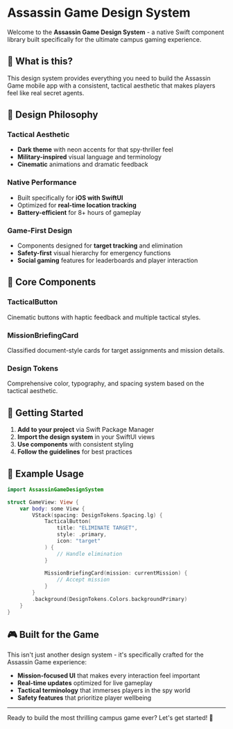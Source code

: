 # Assassin Game Design System

Welcome to the **Assassin Game Design System** - a native Swift component library built specifically for the ultimate campus gaming experience.

## 🎯 What is this?

This design system provides everything you need to build the Assassin Game mobile app with a consistent, tactical aesthetic that makes players feel like real secret agents.

## 🎨 Design Philosophy

### Tactical Aesthetic
- **Dark theme** with neon accents for that spy-thriller feel
- **Military-inspired** visual language and terminology
- **Cinematic** animations and dramatic feedback

### Native Performance
- Built specifically for **iOS with SwiftUI**
- Optimized for **real-time location tracking**
- **Battery-efficient** for 8+ hours of gameplay

### Game-First Design
- Components designed for **target tracking** and elimination
- **Safety-first** visual hierarchy for emergency functions
- **Social gaming** features for leaderboards and player interaction

## 🧩 Core Components

### TacticalButton
Cinematic buttons with haptic feedback and multiple tactical styles.

### MissionBriefingCard
Classified document-style cards for target assignments and mission details.

### Design Tokens
Comprehensive color, typography, and spacing system based on the tactical aesthetic.

## 🚀 Getting Started

1. **Add to your project** via Swift Package Manager
2. **Import the design system** in your SwiftUI views
3. **Use components** with consistent styling
4. **Follow the guidelines** for best practices

## 📱 Example Usage

```swift
import AssassinGameDesignSystem

struct GameView: View {
    var body: some View {
        VStack(spacing: DesignTokens.Spacing.lg) {
            TacticalButton(
                title: "ELIMINATE TARGET",
                style: .primary,
                icon: "target"
            ) {
                // Handle elimination
            }
            
            MissionBriefingCard(mission: currentMission) {
                // Accept mission
            }
        }
        .background(DesignTokens.Colors.backgroundPrimary)
    }
}
```

## 🎮 Built for the Game

This isn't just another design system - it's specifically crafted for the Assassin Game experience:

- **Mission-focused UI** that makes every interaction feel important
- **Real-time updates** optimized for live gameplay
- **Tactical terminology** that immerses players in the spy world
- **Safety features** that prioritize player wellbeing

---

Ready to build the most thrilling campus game ever? Let's get started! 🎯 